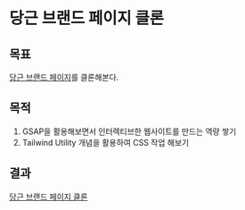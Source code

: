 # 당근 브랜드 페이지 클론

## 목표

[당근 브랜드 페이지](https://brandnew.daangn.com)를 클론해본다.

## 목적

1. GSAP을 활용해보면서 인터렉티브한 웹사이트를 만드는 역량 쌓기
2. Tailwind Utility 개념을 활용하여 CSS 작업 해보기

## 결과

[당근 브랜드 페이지 클론](https://brandnew-daangn-clone.pages.dev/)
